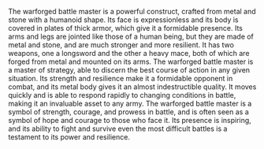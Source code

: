   
The warforged battle master is a powerful construct, crafted from metal and stone with a humanoid shape. Its face is expressionless and its body is covered in plates of thick armor, which give it a formidable presence. Its arms and legs are jointed like those of a human being, but they are made of metal and stone, and are much stronger and more resilient. It has two weapons, one a longsword and the other a heavy mace, both of which are forged from metal and mounted on its arms. The warforged battle master is a master of strategy, able to discern the best course of action in any given situation. Its strength and resilience make it a formidable opponent in combat, and its metal body gives it an almost indestructible quality. It moves quickly and is able to respond rapidly to changing conditions in battle, making it an invaluable asset to any army. The warforged battle master is a symbol of strength, courage, and prowess in battle, and is often seen as a symbol of hope and courage to those who face it. Its presence is inspiring, and its ability to fight and survive even the most difficult battles is a testament to its power and resilience.